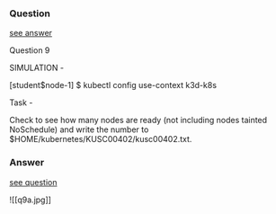 ### Question

[see answer](#answer)

Question 9

SIMULATION -

[student$node-1] $ kubectl config use-context k3d-k8s

Task -

Check to see how many nodes are ready (not including nodes tainted NoSchedule) and write the number to $HOME/kubernetes/KUSC00402/kusc00402.txt.
























### Answer

[see question](#question)

![[q9a.jpg]]


